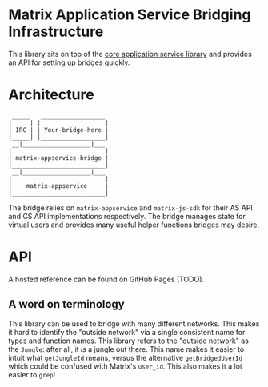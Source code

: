 # Matrix Application Service Bridging Infrastructure
This library sits on top of the
[core application service library](https://github.com/matrix-org/matrix-appservice-node)
and provides an API for setting up bridges quickly.

# Architecture

```
 _____   __________________
|     | |                  |
| IRC | | Your-bridge-here |
|_____| |__________________|
 __|___________________|___
|                          |
| matrix-appservice-bridge |
|__________________________|
 __|___________________|___
|                          |
|    matrix-appservice     |
|__________________________|

```

The bridge relies on `matrix-appservice` and `matrix-js-sdk` for their
AS API and CS API implementations respectively. The bridge manages state for
virtual users and provides many useful helper functions bridges may desire.

# API

A hosted reference can be found on GitHub Pages (TODO).

## A word on terminology

This library can be used to bridge with many different networks. This makes it
hard to identify the "outside network" via a single consistent name for types
and function names. This library refers to the "outside network" as the
`Jungle`: after all, it *is* a jungle out there. This name makes it easier to
intuit what `getJungleId` means, versus the alternative `getBridgedUserId` which
could be confused with Matrix's `user_id`. This also makes it a lot easier to
`grep`!
